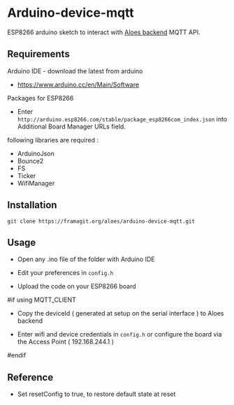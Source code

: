 # Arduino-device-mqtt

ESP8266 arduino sketch to interact with [Aloes backend](https://framagit.org/aloes/device-manager) MQTT API.


## Requirements

Arduino IDE - download the latest from arduino

- https://www.arduino.cc/en/Main/Software

Packages for ESP8266

- Enter `http://arduino.esp8266.com/stable/package_esp8266com_index.json` into Additional Board Manager URLs field. 

following libraries are required :

- ArduinoJson
- Bounce2
- FS
- Ticker
- WifiManager

## Installation

```
git clone https://framagit.org/aloes/arduino-device-mqtt.git
```

## Usage

- Open any .ino file of the folder with Arduino IDE

- Edit your preferences in `config.h`

- Upload the code on your ESP8266 board

#if using MQTT_CLIENT

- Copy the deviceId ( generated at setup on the serial interface ) to Aloes backend

- Enter wifi and device credentials in `config.h` or configure the board via the Access Point ( 192.168.244.1 )

#endif


## Reference

- Set resetConfig to true, to restore default state at reset

